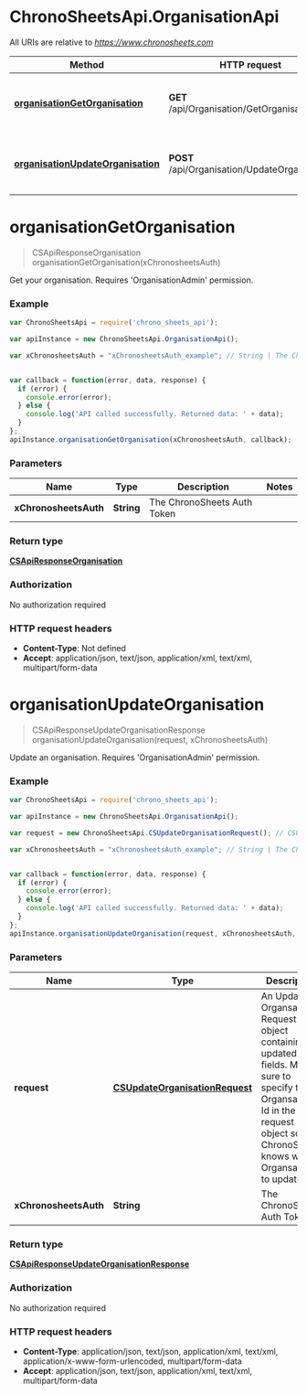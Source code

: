 # ChronoSheetsApi.OrganisationApi

All URIs are relative to *https://www.chronosheets.com*

Method | HTTP request | Description
------------- | ------------- | -------------
[**organisationGetOrganisation**](OrganisationApi.md#organisationGetOrganisation) | **GET** /api/Organisation/GetOrganisation | Get your organisation.  Requires &#39;OrganisationAdmin&#39; permission.
[**organisationUpdateOrganisation**](OrganisationApi.md#organisationUpdateOrganisation) | **POST** /api/Organisation/UpdateOrganisation | Update an organisation.  Requires &#39;OrganisationAdmin&#39; permission.


<a name="organisationGetOrganisation"></a>
# **organisationGetOrganisation**
> CSApiResponseOrganisation organisationGetOrganisation(xChronosheetsAuth)

Get your organisation.  Requires &#39;OrganisationAdmin&#39; permission.

### Example
```javascript
var ChronoSheetsApi = require('chrono_sheets_api');

var apiInstance = new ChronoSheetsApi.OrganisationApi();

var xChronosheetsAuth = "xChronosheetsAuth_example"; // String | The ChronoSheets Auth Token


var callback = function(error, data, response) {
  if (error) {
    console.error(error);
  } else {
    console.log('API called successfully. Returned data: ' + data);
  }
};
apiInstance.organisationGetOrganisation(xChronosheetsAuth, callback);
```

### Parameters

Name | Type | Description  | Notes
------------- | ------------- | ------------- | -------------
 **xChronosheetsAuth** | **String**| The ChronoSheets Auth Token | 

### Return type

[**CSApiResponseOrganisation**](CSApiResponseOrganisation.md)

### Authorization

No authorization required

### HTTP request headers

 - **Content-Type**: Not defined
 - **Accept**: application/json, text/json, application/xml, text/xml, multipart/form-data

<a name="organisationUpdateOrganisation"></a>
# **organisationUpdateOrganisation**
> CSApiResponseUpdateOrganisationResponse organisationUpdateOrganisation(request, xChronosheetsAuth)

Update an organisation.  Requires &#39;OrganisationAdmin&#39; permission.

### Example
```javascript
var ChronoSheetsApi = require('chrono_sheets_api');

var apiInstance = new ChronoSheetsApi.OrganisationApi();

var request = new ChronoSheetsApi.CSUpdateOrganisationRequest(); // CSUpdateOrganisationRequest | An Update Organsation Request object containing updated fields.  Make sure to specify the Organsation Id in the request object so that ChronoSheets knows which Organsation to update

var xChronosheetsAuth = "xChronosheetsAuth_example"; // String | The ChronoSheets Auth Token


var callback = function(error, data, response) {
  if (error) {
    console.error(error);
  } else {
    console.log('API called successfully. Returned data: ' + data);
  }
};
apiInstance.organisationUpdateOrganisation(request, xChronosheetsAuth, callback);
```

### Parameters

Name | Type | Description  | Notes
------------- | ------------- | ------------- | -------------
 **request** | [**CSUpdateOrganisationRequest**](CSUpdateOrganisationRequest.md)| An Update Organsation Request object containing updated fields.  Make sure to specify the Organsation Id in the request object so that ChronoSheets knows which Organsation to update | 
 **xChronosheetsAuth** | **String**| The ChronoSheets Auth Token | 

### Return type

[**CSApiResponseUpdateOrganisationResponse**](CSApiResponseUpdateOrganisationResponse.md)

### Authorization

No authorization required

### HTTP request headers

 - **Content-Type**: application/json, text/json, application/xml, text/xml, application/x-www-form-urlencoded, multipart/form-data
 - **Accept**: application/json, text/json, application/xml, text/xml, multipart/form-data

